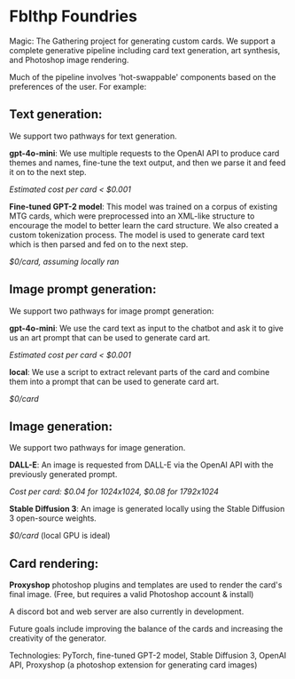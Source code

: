 # Fblthp Foundries

Magic: The Gathering project for generating custom cards. We support a complete generative pipeline including card text generation, art synthesis, and Photoshop image rendering.

Much of the pipeline involves 'hot-swappable' components based on the preferences of the user. For example:

## Text generation:

We support two pathways for text generation. 

**gpt-4o-mini**: We use multiple requests to the OpenAI API to produce card themes and names, fine-tune the text output, and then we parse it and feed it on to the next step. 

*Estimated cost per card < $0.001*


**Fine-tuned GPT-2 model**: This model was trained on a corpus of existing MTG cards, which were preprocessed into an XML-like structure to encourage the model to better learn the card structure. We also created a custom tokenization process. The model is used to generate card text which is then parsed and fed on to the next step. 

*$0/card, assuming locally ran*

## Image prompt generation:

We support two pathways for image prompt generation:

**gpt-4o-mini**: We use the card text as input to the chatbot and ask it to give us an art prompt that can be used to generate card art. 

*Estimated cost per card < $0.001*


**local**: We use a script to extract relevant parts of the card and combine them into a prompt that can be used to generate card art.

*$0/card*

## Image generation:

We support two pathways for image generation.

**DALL-E**: An image is requested from DALL-E via the OpenAI API with the previously generated prompt. 

*Cost per card: $0.04 for 1024x1024, $0.08 for 1792x1024*


**Stable Diffusion 3**: An image is generated locally using the Stable Diffusion 3 open-source weights. 

*$0/card* (local GPU is ideal)

## Card rendering:

**Proxyshop** photoshop plugins and templates are used to render the card's final image. (Free, but requires a valid Photoshop account & install)

A discord bot and web server are also currently in development. 

Future goals include improving the balance of the cards and increasing the creativity of the generator.

Technologies: PyTorch, fine-tuned GPT-2 model, Stable Diffusion 3, OpenAI API, Proxyshop (a photoshop extension for generating card images)


